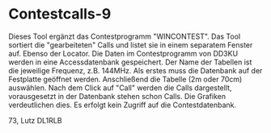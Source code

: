 # Contestcalls-9
 Dieses Tool ergänzt das Contestprogramm "WINCONTEST". Das Tool sortiert die "gearbeiteten" Calls und listet sie in einem separatem Fenster auf. Ebenso der Locator.
 Die Daten im Contestprogramm von DD3KU werden in eine Accessdatenbank gespeichert. Der Name der Tabellen ist die jeweilige Frequenz, z.B. 144MHz. Als erstes muss die Datenbank auf der Festplatte geöffnet werden. Anschließend die Tabelle (2m oder 70cm) auswählen. Nach dem Click auf "Call" werden die Calls dargestellt, vorausgesetzt in der Datenbank stehen schon Calls. Die Grafiken verdeutlichen dies. Es erfolgt kein Zugriff auf die Contestdatenbank. 
 

 
 73, Lutz DL1RLB

